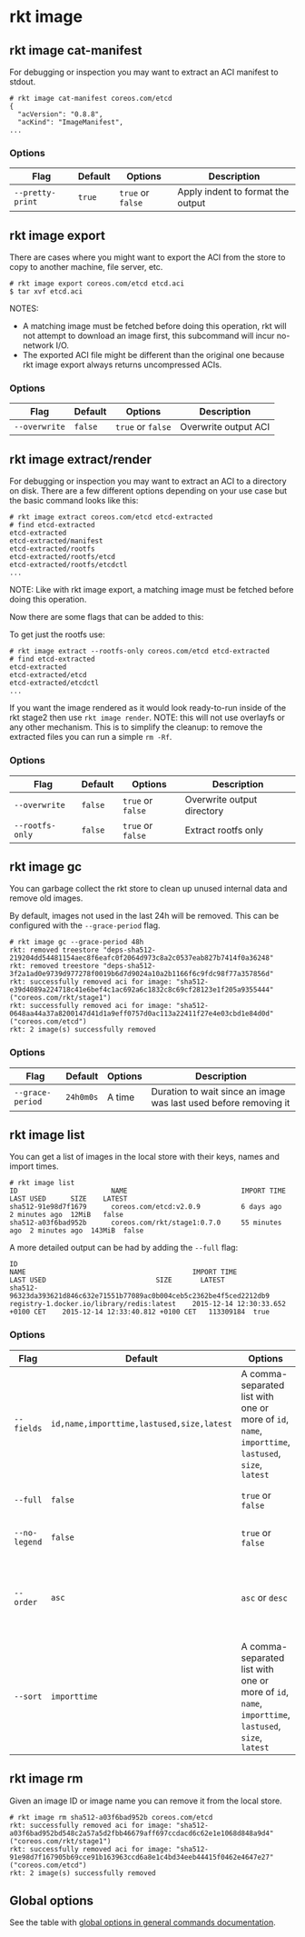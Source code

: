 # rkt image

## rkt image cat-manifest

For debugging or inspection you may want to extract an ACI manifest to stdout.

```
# rkt image cat-manifest coreos.com/etcd
{
  "acVersion": "0.8.8",
  "acKind": "ImageManifest",
...
```

### Options

| Flag | Default | Options | Description |
| --- | --- | --- | --- |
| `--pretty-print` |  `true` | `true` or `false` | Apply indent to format the output |

## rkt image export

There are cases where you might want to export the ACI from the store to copy to another machine, file server, etc.

```
# rkt image export coreos.com/etcd etcd.aci
$ tar xvf etcd.aci
```

NOTES:

- A matching image must be fetched before doing this operation, rkt will not attempt to download an image first, this subcommand will incur no-network I/O.
- The exported ACI file might be different than the original one because rkt image export always returns uncompressed ACIs.

### Options

| Flag | Default | Options | Description |
| --- | --- | --- | --- |
| `--overwrite` |  `false` | `true` or `false` | Overwrite output ACI |

## rkt image extract/render

For debugging or inspection you may want to extract an ACI to a directory on disk.
There are a few different options depending on your use case but the basic command looks like this:

```
# rkt image extract coreos.com/etcd etcd-extracted
# find etcd-extracted
etcd-extracted
etcd-extracted/manifest
etcd-extracted/rootfs
etcd-extracted/rootfs/etcd
etcd-extracted/rootfs/etcdctl
...
```

NOTE: Like with rkt image export, a matching image must be fetched before doing this operation.

Now there are some flags that can be added to this:

To get just the rootfs use:

```
# rkt image extract --rootfs-only coreos.com/etcd etcd-extracted
# find etcd-extracted
etcd-extracted
etcd-extracted/etcd
etcd-extracted/etcdctl
...
```

If you want the image rendered as it would look ready-to-run inside of the rkt stage2 then use `rkt image render`.
NOTE: this will not use overlayfs or any other mechanism.
This is to simplify the cleanup: to remove the extracted files you can run a simple `rm -Rf`.

### Options

| Flag | Default | Options | Description |
| --- | --- | --- | --- |
| `--overwrite` |  `false` | `true` or `false` | Overwrite output directory |
| `--rootfs-only` |  `false` | `true` or `false` | Extract rootfs only |

## rkt image gc

You can garbage collect the rkt store to clean up unused internal data and remove old images.

By default, images not used in the last 24h will be removed.
This can be configured with the `--grace-period` flag.

```
# rkt image gc --grace-period 48h
rkt: removed treestore "deps-sha512-219204dd54481154aec8f6eafc0f2064d973c8a2c0537eab827b7414f0a36248"
rkt: removed treestore "deps-sha512-3f2a1ad0e9739d977278f0019b6d7d9024a10a2b1166f6c9fdc98f77a357856d"
rkt: successfully removed aci for image: "sha512-e39d4089a224718c41e6bef4c1ac692a6c1832c8c69cf28123e1f205a9355444" ("coreos.com/rkt/stage1")
rkt: successfully removed aci for image: "sha512-0648aa44a37a8200147d41d1a9eff0757d0ac113a22411f27e4e03cbd1e84d0d" ("coreos.com/etcd")
rkt: 2 image(s) successfully removed
```

### Options

| Flag | Default | Options | Description |
| --- | --- | --- | --- |
| `--grace-period` |  `24h0m0s` | A time | Duration to wait since an image was last used before removing it |

## rkt image list

You can get a list of images in the local store with their keys, names and import times.

```
# rkt image list
ID                       NAME                            IMPORT TIME     LAST USED      SIZE    LATEST
sha512-91e98d7f1679      coreos.com/etcd:v2.0.9          6 days ago      2 minutes ago  12MiB   false
sha512-a03f6bad952b      coreos.com/rkt/stage1:0.7.0     55 minutes ago  2 minutes ago  143MiB  false
```

A more detailed output can be had by adding the `--full` flag:

```
ID                                                                        NAME                                         IMPORT TIME                          LAST USED                           SIZE       LATEST
sha512-96323da393621d846c632e71551b77089ac0b004ceb5c2362be4f5ced2212db9   registry-1.docker.io/library/redis:latest    2015-12-14 12:30:33.652 +0100 CET    2015-12-14 12:33:40.812 +0100 CET   113309184  true
```

### Options

| Flag | Default | Options | Description |
| --- | --- | --- | --- |
| `--fields` |  `id,name,importtime,lastused,size,latest` | A comma-separated list with one or more of `id`, `name`, `importtime`, `lastused`, `size`, `latest` | Comma-separated list of fields to display |
| `--full` |  `false` | `true` or `false` | Use long output format |
| `--no-legend` |  `false` | `true` or `false` | Suppress a legend with the list |
| `--order` |  `asc` | `asc` or `desc` | Choose the sorting order if at least one sort field is provided (`--sort`) |
| `--sort` |  `importtime` | A comma-separated list with one or more of `id`, `name`, `importtime`, `lastused`, `size`, `latest` | Sort the output according to the provided comma-separated list of fields |

## rkt image rm

Given an image ID or image name you can remove it from the local store.

```
# rkt image rm sha512-a03f6bad952b coreos.com/etcd
rkt: successfully removed aci for image: "sha512-a03f6bad952bd548c2a57a5d2fbb46679aff697ccdacd6c62e1e1068d848a9d4" ("coreos.com/rkt/stage1")
rkt: successfully removed aci for image: "sha512-91e98d7f167905b69cce91b163963ccd6a8e1c4bd34eeb44415f0462e4647e27" ("coreos.com/etcd")
rkt: 2 image(s) successfully removed
```

## Global options

See the table with [global options in general commands documentation][global-options].


[global-options]: ../commands.md#global-options
